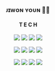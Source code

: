 <h3 align='center'>ᴊɪᴡᴏɴ ʏᴏᴜɴ 🦊🐰</h2>
 
<h4 align='center'>T E C H</h2>

<p align='center'>
  <img src="https://img.shields.io/badge/JavaScript-FFCE00?style=flat-square&logo=JavaScript&logoColor=black"/>
  <img src="https://img.shields.io/badge/HTML-FFB13B?style=flat-square&logo=HTML5&logoColor=white"/>
  <img src="https://img.shields.io/badge/Spring-6DB33F?style=flat-square&logo=Spring&logoColor=white"/>
  <img src="https://img.shields.io/badge/NodeJS-339933?style=flat-square&logo=Node.JS&logoColor=white"/>
</p>
<p align='center'>
  <img src="https://img.shields.io/badge/TypeScript-1679A7?style=flat-square&logo=TypeScript&logoColor=white"/>
  <img src="https://img.shields.io/badge/CSS-1572B6?style=flat-square&logo=CSS3&logoColor=white"/>
  <img src="https://img.shields.io/badge/MySQL-3766AB?style=flat-square&logo=MySQL&logoColor=white"/>
  <img src="https://img.shields.io/badge/Docker-003B57?style=flat-square&logo=Docker&logoColor=white"/>
</p>
<p align='center'>
  <img src="https://img.shields.io/badge/GraphQL-E10098?style=flat-square&logo=GraphQL&logoColor=white"/>
  <img src="https://img.shields.io/badge/Java-77216F?style=flat-square&logo=Java&logoColor=white"/>
  <img src="https://img.shields.io/badge/MacOS-494949?style=flat-square&logo=Apple&logoColor=white"/>
  <img src="https://img.shields.io/badge/NestJS-000000?style=flat-square&logo=NestJS&logoColor=E0234E"/>
</p>

